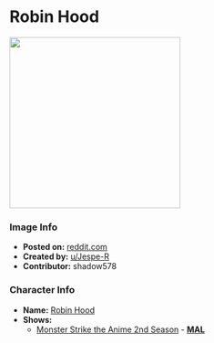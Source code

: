 # Robin Hood

<img src="https://raw.githubusercontent.com/shadow578/Project-Padoru/master/Padoru/U_Jespe-R/fate-robin-hood-jesper.png" height="300">

### Image Info
* **Posted on:**     [reddit.com](https://www.reddit.com/r/Padoru/comments/eiwor9/daily_padoru_2_robin_hood/)
* **Created by:**    [u/Jespe-R](https://github.com/shadow578/Project-Padoru/blob/master/table-of-contents/creators/uJespeR.md)
* **Contributor:**   shadow578

### Character Info
* **Name:**   [Robin Hood](https://myanimelist.net/character/152791)
* **Shows:**
  * [Monster Strike the Anime 2nd Season](https://github.com/shadow578/Project-Padoru/blob/master/table-of-contents/shows/MonsterStriketheAnime2ndSeason.md) - [__MAL__](https://myanimelist.net/anime/34670/Monsuto_Anime)


